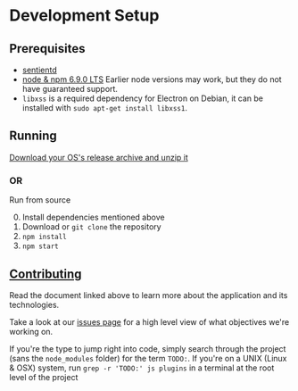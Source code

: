 # Development Setup

## Prerequisites

- [sentientd](https://github.com/consensus-ai/sentient-network)
- [node & npm 6.9.0 LTS](https://nodejs.org/download/)
Earlier node versions may work, but they do not have guaranteed support.
- `libxss` is a required dependency for Electron on Debian, it can be installed with `sudo apt-get install libxss1`.

## Running

[Download your OS's release archive and unzip it](https://github.com/consensus-ai/sentient-ui/releases)

### OR

Run from source

0. Install dependencies mentioned above
1. Download or `git clone` the repository
2. `npm install`
3. `npm start`

## [Contributing](doc/Developers.md)

Read the document linked above to learn more about the application and its technologies.

Take a look at our [issues page](https://github.com/consensus-ai/sentient-ui/issues)
for a high level view of what objectives we're working on.

If you're the type to jump right into code, simply search through the project
(sans the `node_modules` folder) for the term `TODO:`. If you're on a UNIX
(Linux & OSX) system, run `grep -r 'TODO:' js plugins` in a terminal at the
root level of the project


